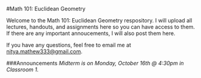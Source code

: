 #Math 101: Euclidean Geometry


Welcome to the Math 101: Euclidean Geometry respository. 
I will upload all lectures, handouts, and assignments here so you can have access to them. 
If there are any important annoucements, I will also post them here. 

If you have any questions, feel free to email me at nitya.mathew333@gmail.com.

###Announcements
*Midterm is on Monday, October 16th @ 4:30pm in Classroom 1.*  



